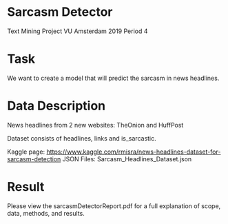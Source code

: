 # Sarcasm Detector
Text Mining Project VU Amsterdam 2019 Period 4

# Task
We want to create a model that will predict the sarcasm in news headlines. 

# Data Description
News headlines from 2 new websites: TheOnion and HuffPost

Dataset consists of headlines, links and is_sarcastic.

Kaggle page: https://www.kaggle.com/rmisra/news-headlines-dataset-for-sarcasm-detection
JSON Files: Sarcasm_Headlines_Dataset.json

# Result 
Please view the sarcasmDetectorReport.pdf for a full explanation of scope, data, methods, and results.
